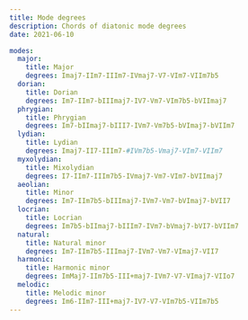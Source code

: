 ```yaml
---
title: Mode degrees
description: Chords of diatonic mode degrees
date: 2021-06-10

modes:
  major:
    title: Major
    degrees: Imaj7-IIm7-IIIm7-IVmaj7-V7-VIm7-VIIm7b5
  dorian:
    title: Dorian
    degrees: Im7-IIm7-bIIImaj7-IV7-Vm7-VIm7b5-bVIImaj7
  phrygian:
    title: Phrygian
    degrees: Im7-bIImaj7-bIII7-IVm7-Vm7b5-bVImaj7-bVIIm7
  lydian:
    title: Lydian
    degrees: Imaj7-II7-IIIm7-#IVm7b5-Vmaj7-VIm7-VIIm7
  myxolydian:
    title: Mixolydian
    degrees: I7-IIm7-IIIm7b5-IVmaj7-Vm7-VIm7-bVIImaj7
  aeolian:
    title: Minor
    degrees: Im7-IIm7b5-bIIImaj7-IVm7-Vm7-bVImaj7-bVII7
  locrian:
    title: Locrian
    degrees: Im7b5-bIImaj7-bIIIm7-IVm7-bVmaj7-bVI7-bVIIm7
  natural:
    title: Natural minor
    degrees: Im7-IIm7b5-IIImaj7-IVm7-Vm7-VImaj7-VII7
  harmonic:
    title: Harmonic minor
    degrees: ImMaj7-IIm7b5-III+maj7-IVm7-V7-VImaj7-VIIo7
  melodic:
    title: Melodic minor
    degrees: Im6-IIm7-III+maj7-IV7-V7-VIm7b5-VIIm7b5
---
```


<chord-progressions  class="mt-16" :list="$frontmatter.modes" />
